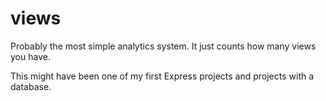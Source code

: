 # views
Probably the most simple analytics system. It just counts how many views you have.

This might have been one of my first Express projects and projects with a database.
